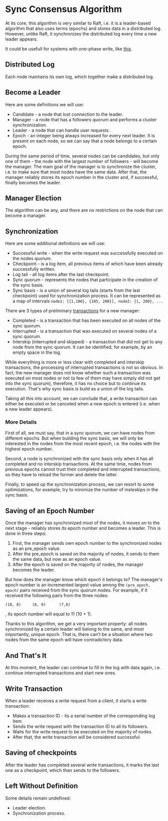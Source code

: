 # Sync Consensus Algorithm
At its core, this algorithm is very similar to Raft, i.e. it is a leader-based 
algorithm that also uses terms (epochs) and stores data in a distributed log.
However, unlike Raft, it synchronizes the distributed log every time a new 
leader appears.

It could be usefull for systems with one-phase write, like 
[this](https://github.com/ymz-ncnk/distributed-key-value-database-design).

## Distributed Log
Each node maintains its own log, which together make a distributed log.

## Become a Leader
Here are some definitions we will use:
- Candidate - a node that lost connection to the leader.
- Manager - a node that has a followers quorum and performs a cluster
  synchronization.
- Leader - a node that can handle user requests.
- Epoch - an integer being always increased for every next leader. It is present 
  on each node, so we can say that a node belongs to a certain epoch.

During the same period of time, several nodes can be candidates, but only one of
them - the node with the largest number of followers - will become the manager.
The main goal of the manager is to synchronize the cluster, i.e. to make sure 
that most nodes have the same data. After that, the manager reliably stores its 
epoch number in the cluster and, if successful, finally becomes the leader.

## Manager Election
The algorithm can be any, and there are no restrictions on the node that can 
become a manager.

## Synchronization
Here are some additional definitions we will use:
- Successful write - when the write request was successfully executed on the 
  nodes quorum.
- Checkpoint - is a log item, all previous items of which have been already
  successfully written.
- Log tail - all log items after the last checkpoint.
- Sync quorum - represents the nodes that participate in the creation of the 
  sync basis.
- Sync basis - is a union of several log tails (starts from the last checkpoint)
  used for synchronization process. It can be represented as a map of 
  intervals `node1: [{1,100}, {105, 200}], node2: {1, 200}, ...`

There are 3 types of preliminary [transactions](#write-transaction) for a new 
manager:
- Completed - is a transaction that has been executed on all nodes of the sync 
  quorum.
- Interrupted - is a transaction that was executed on several nodes of a sync 
  quorum.
- Interskip (interrupted and skipped) - a transaction that did not get to any 
  node from the sync quorum. It can be identified, for example, by an empty 
  space in the log.

While everything is more or less clear with completed and interskip 
transactions, the processing of interrupted transactions is not so obvious. In 
fact, the new manager does not know whether such a transaction was executed on 
most nodes or not (a few of them may have simply did not get into the sync 
quorum), therefore, it has no choice but to continue its execution. That's why
sync basis is build as a union of the log tails.

Taking all this into account, we can conclude that, a write transaction can 
either be executed or be canceled when a new epoch is entered (i.e. when a new 
leader appears).

### More Details
First of all, we must say, that in a sync quorum, we can have nodes from 
different epochs. But when building the sync basis, we will only be interested 
in the nodes from the most recent epoch, i.e. the nodes with the highest epoch 
number.

Second, a node is synchronized with the sync basis only when it has all 
completed and no interskip transactions. At the same time, nodes from previous 
epochs cannot trust their completed and interrupted transactions, so they have 
to reload the former and delete the latter.

Finally, to speed up the synchronization process, we can resort to some 
optimizations, for example, try to minimize the number of insteskips in the sync 
basis.

## Saving of an Epoch Number
Once the manager has synchronized most of the nodes, it moves on to the next 
stage - reliably stores its epoch number and becomes a leader. This is done in
three steps:
1. First, the manager sends own epoch number to the synchronized nodes as an 
   pre_epoch value.
2. After the pre_epoch is saved on the majority of nodes, it sends to them the 
   same data, but now as an epoch value.
4. After the epoch is saved on the majority of nodes, the manager becomes the
   leader.

But how does the manager know which epoch it belongs to? The manager's epoch 
number is an incremented largest value among the `(pre_epoch, epoch)` pairs 
received from the sync quorum nodes. For example, if it received the following 
pairs from the three nodes:
```
(10, 8)		(8, 9)		(7,8)
```
, its epoch number will equal to 11 (10 + 1).

Thanks to this algorithm, we get a very important property: all nodes 
synchronized by a certain leader will belong to the same, and most importantly, 
unique epoch. That is, there can't be a situation where two nodes from the same 
epoch will have contradictory data.

## And That's It
At this moment, the leader can continue to fill in the log with data again, i.e.
continue interrupted transactions and start new ones.

## Write Transaction
When a leader receives a write request from a client, it starts a write
transaction:
- Makes a transaction ID - its a serial number of the corresponding log item.
- Sends the write request with the transaction ID to all its followers.
- Waits for the write request to be executed on the majority of nodes.
- After that, the write transaction will be considered successful.

## Saving of checkpoints
After the leader has completed several write transactions, it marks the last one
as a checkpoint, which than sends to the followers.

## Left Without Definition
Some details remain undefined:
- Leader election.
- Synchronization process.
